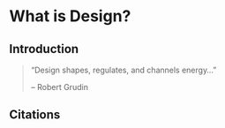 # What is Design?

## Introduction

> “Design shapes, regulates, and channels energy…”
> 
>– Robert Grudin


## Citations